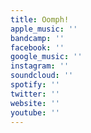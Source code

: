 ```yaml
---
title: Oomph!
apple_music: ''
bandcamp: ''
facebook: ''
google_music: ''
instagram: ''
soundcloud: ''
spotify: ''
twitter: ''
website: ''
youtube: ''
---
```

